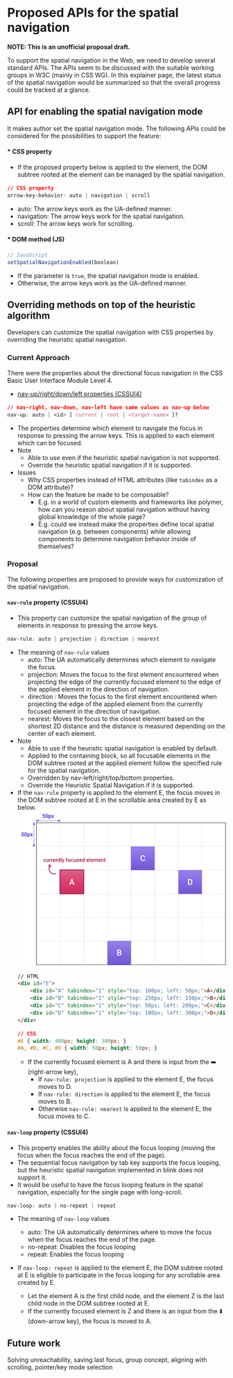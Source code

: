 # Proposed APIs for the spatial navigation
<b>NOTE: This is an unofficial proposal draft.</b>

To support the spatial navigation in the Web, we need to develop several standard APIs. The APIs seem to be discussed with the suitable working groups in W3C (mainly in CSS WG). In this explainer page, the latest status of the spatial navigation would be summarized so that the overall progress could be tracked at a glance.

## API for enabling the spatial navigation mode
It makes author set the spatial navigation mode. The following APIs could be considered for the possibilities to support the feature:

#### * CSS property
- If the proposed property below is applied to the element, the DOM subtree rooted at the element can be managed by the spatial navigation.
```css
// CSS property
arrow-key-behavior: auto | navigation | scroll
```
- auto: The arrow keys work as the UA-defined manner.
- navigation: The arrow keys work for the spatial navigation.
- scroll: The arrow keys work for scrolling.

#### * DOM method (JS)
```javascript
// JavaScript
setSpatialNavigationEnabled(boolean)
```
- If the parameter is `true`, the spatial navigation mode is enabled.
- Otherwise, the arrow keys work as the UA-defined manner.
  
## Overriding methods on top of the heuristic algorithm
Developers can customize the spatial navigation with CSS properties by overriding the heuristic spatial navigation.

### Current Approach
There were the properties about the directional focus navigation in the CSS Basic User Interface Module Level 4.
- [nav-up/right/down/left properties (CSSUI4)](https://drafts.csswg.org/css-ui-4/#nav-dir)
```css
// nav-right, nav-down, nav-left have same values as nav-up below
nav-up: auto | <id> [ current | root | <target-name> ]?
```  
- The properties determine which element to navigate the focus in response to pressing the arrow keys. This is applied to each element which can be focused.
- Note
  - Able to use even if the heuristic spatial navigation is not supported.
  - Override the heuristic spatial navigation if it is supported.
- Issues
  - Why CSS properties instead of HTML attributes (like `tabindex` as a DOM attribute)?
  - How can the feature be made to be composable?
    - E.g. in a world of custom elements and frameworks like polymer, how can you reason about spatial navigation without having global knowledge of the whole page?
    - E.g. could we instead make the properties define local spatial navigation (e.g. between components) while allowing components to determine navigation behavior inside of themselves?


### Proposal
The following properties are proposed to provide ways for customization of the spatial navigation.

#### `nav-rule` property (CSSUI4)
- This property can customize the spatial navigation of the group of elements in response to pressing the arrow keys.
```css
nav-rule: auto | projection | direction | nearest
```
- The meaning of `nav-rule` values
  - auto: The UA automatically determines which element to navigate the focus.
  - projection: Moves the focus to the first element encountered when projecting the edge of the currently focused element to the edge of the applied element in the direction of navigation.
  - direction : Moves the focus to the first element encountered when projecting the edge of the applied element from the currently focused element in the direction of navigation.
  - nearest: Moves the focus to the closest element based on the shortest 2D distance and the distance is measured depending on the center of each element.
- Note  
  - Able to use if the heuristic spatial navigation is enabled by default.
  - Applied to the containing block, so all focusable elements in the DOM subtree rooted at the applied element follow the specified rule for the spatial navigation.
  - Overridden by nav-left/right/top/bottom properties.
  - Override the Heuristic Spatial Navigation if it is supported.
- If the `nav-rule` property is applied to the element E, the focus moves in the DOM subtree rooted at E in the scrollable area created by E as below.
    ![A full round trip from UI element to accessibility node to assistive technology to user to user keypress to accessibility API action method back to UI element](images/nav-rule-example.png)
    ```html
    // HTML
    <div id="E">
        <div id="A" tabindex="1" style="top: 100px; left: 50px;">A</div>
        <div id="B" tabindex="1" style="top: 250px; left: 150px;">B</div>
        <div id="C" tabindex="1" style="top: 50px; left: 200px;">C</div>
        <div id="D" tabindex="1" style="top: 100px; left: 300px;">D</div>
    </div>
    ```
    ```css
    // CSS
    #E { width: 400px; height: 300px; }
    #A, #B, #C, #D { width: 50px; height: 50px; }
    ```
    - If the currently focused element is A and there is input from the :arrow_right: (right-arrow key),
      - If `nav-rule: projection` is applied to the element E, the focus moves to D.
      - If `nav-rule: direction` is applied to the element E, the focus moves to B.
      - Otherwise `nav-rule: nearest` is applied to the element E, the focus moves to C.
      
#### `nav-loop` property (CSSUI4)
- This property enables the ability about the focus looping (moving the focus when the focus reaches the end of the page).
- The sequential focus navigation by tab key supports the focus looping, but the heuristic spatial navigation implemented in blink does not support it.
- It would be useful to have the focus looping feature in the spatial navigation, especially for the single page with long-scroll. 
```css
nav-loop: auto | no-repeat | repeat
```
- The meaning of `nav-loop` values
  - auto: The UA automatically determines where to move the focus when the focus reaches the end of the page.
  - no-repeat: Disables the focus looping
  - repeat: Enables the focus looping

- If `nav-loop: repeat` is applied to the element E, the DOM subtree rooted at E is eligible to participate in the focus looping for any scrollable area created by E.
  - Let the element A is the first child node, and the element Z is the last child node in the DOM subtree rooted at E.
  - If the currently focused element is Z and there is an input from the :arrow_down: (down-arrow key), the focus is moved to A.

## Future work
Solving unreachability, saving last focus, group concept, aligning with scrolling, pointer/key mode selection
